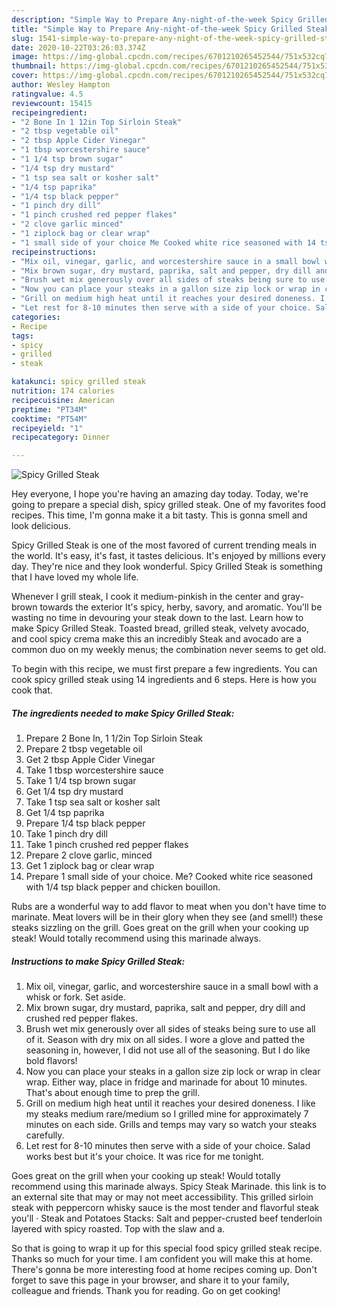 ```yaml
---
description: "Simple Way to Prepare Any-night-of-the-week Spicy Grilled Steak"
title: "Simple Way to Prepare Any-night-of-the-week Spicy Grilled Steak"
slug: 1541-simple-way-to-prepare-any-night-of-the-week-spicy-grilled-steak
date: 2020-10-22T03:26:03.374Z
image: https://img-global.cpcdn.com/recipes/6701210265452544/751x532cq70/spicy-grilled-steak-recipe-main-photo.jpg
thumbnail: https://img-global.cpcdn.com/recipes/6701210265452544/751x532cq70/spicy-grilled-steak-recipe-main-photo.jpg
cover: https://img-global.cpcdn.com/recipes/6701210265452544/751x532cq70/spicy-grilled-steak-recipe-main-photo.jpg
author: Wesley Hampton
ratingvalue: 4.5
reviewcount: 15415
recipeingredient:
- "2 Bone In 1 12in Top Sirloin Steak"
- "2 tbsp vegetable oil"
- "2 tbsp Apple Cider Vinegar"
- "1 tbsp worcestershire sauce"
- "1 1/4 tsp brown sugar"
- "1/4 tsp dry mustard"
- "1 tsp sea salt or kosher salt"
- "1/4 tsp paprika"
- "1/4 tsp black pepper"
- "1 pinch dry dill"
- "1 pinch crushed red pepper flakes"
- "2 clove garlic minced"
- "1 ziplock bag or clear wrap"
- "1 small side of your choice Me Cooked white rice seasoned with 14 tsp black pepper and chicken bouillon"
recipeinstructions:
- "Mix oil, vinegar, garlic, and worcestershire sauce in a small bowl with a whisk or fork. Set aside."
- "Mix brown sugar, dry mustard, paprika, salt and pepper, dry dill and crushed red pepper flakes."
- "Brush wet mix generously over all sides of steaks being sure to use all of it. Season with dry mix on all sides. I wore a glove and patted the seasoning in, however, I did not use all of the seasoning. But I do like bold flavors!"
- "Now you can place your steaks in a gallon size zip lock or wrap in clear wrap. Either way, place in fridge and marinade for about 10 minutes. That&#39;s about enough time to prep the grill."
- "Grill on medium high heat until it reaches your desired doneness. I like my steaks medium rare/medium so I grilled mine for approximately 7 minutes on each side. Grills and temps may vary so watch your steaks carefully."
- "Let rest for 8-10 minutes then serve with a side of your choice. Salad works best but it&#39;s your choice. It was rice for me tonight."
categories:
- Recipe
tags:
- spicy
- grilled
- steak

katakunci: spicy grilled steak 
nutrition: 174 calories
recipecuisine: American
preptime: "PT34M"
cooktime: "PT54M"
recipeyield: "1"
recipecategory: Dinner

---
```



![Spicy Grilled Steak](https://img-global.cpcdn.com/recipes/6701210265452544/751x532cq70/spicy-grilled-steak-recipe-main-photo.jpg)

Hey everyone, I hope you're having an amazing day today. Today, we're going to prepare a special dish, spicy grilled steak. One of my favorites food recipes. This time, I'm gonna make it a bit tasty. This is gonna smell and look delicious.

Spicy Grilled Steak is one of the most favored of current trending meals in the world. It's easy, it's fast, it tastes delicious. It's enjoyed by millions every day. They're nice and they look wonderful. Spicy Grilled Steak is something that I have loved my whole life.

Whenever I grill steak, I cook it medium-pinkish in the center and gray-brown towards the exterior It&#39;s spicy, herby, savory, and aromatic. You&#39;ll be wasting no time in devouring your steak down to the last. Learn how to make Spicy Grilled Steak. Toasted bread, grilled steak, velvety avocado, and cool spicy crema make this an incredibly Steak and avocado are a common duo on my weekly menus; the combination never seems to get old.


To begin with this recipe, we must first prepare a few ingredients. You can cook spicy grilled steak using 14 ingredients and 6 steps. Here is how you cook that.

<!--inarticleads1-->

##### The ingredients needed to make Spicy Grilled Steak:

1. Prepare 2 Bone In, 1 1/2in Top Sirloin Steak
1. Prepare 2 tbsp vegetable oil
1. Get 2 tbsp Apple Cider Vinegar
1. Take 1 tbsp worcestershire sauce
1. Take 1 1/4 tsp brown sugar
1. Get 1/4 tsp dry mustard
1. Take 1 tsp sea salt or kosher salt
1. Get 1/4 tsp paprika
1. Prepare 1/4 tsp black pepper
1. Take 1 pinch dry dill
1. Take 1 pinch crushed red pepper flakes
1. Prepare 2 clove garlic, minced
1. Get 1 ziplock bag or clear wrap
1. Prepare 1 small side of your choice. Me? Cooked white rice seasoned with 1/4 tsp black pepper and chicken bouillon.


Rubs are a wonderful way to add flavor to meat when you don&#39;t have time to marinate. Meat lovers will be in their glory when they see (and smell!) these steaks sizzling on the grill. Goes great on the grill when your cooking up steak! Would totally recommend using this marinade always. 

<!--inarticleads2-->

##### Instructions to make Spicy Grilled Steak:

1. Mix oil, vinegar, garlic, and worcestershire sauce in a small bowl with a whisk or fork. Set aside.
1. Mix brown sugar, dry mustard, paprika, salt and pepper, dry dill and crushed red pepper flakes.
1. Brush wet mix generously over all sides of steaks being sure to use all of it. Season with dry mix on all sides. I wore a glove and patted the seasoning in, however, I did not use all of the seasoning. But I do like bold flavors!
1. Now you can place your steaks in a gallon size zip lock or wrap in clear wrap. Either way, place in fridge and marinade for about 10 minutes. That&#39;s about enough time to prep the grill.
1. Grill on medium high heat until it reaches your desired doneness. I like my steaks medium rare/medium so I grilled mine for approximately 7 minutes on each side. Grills and temps may vary so watch your steaks carefully.
1. Let rest for 8-10 minutes then serve with a side of your choice. Salad works best but it&#39;s your choice. It was rice for me tonight.


Goes great on the grill when your cooking up steak! Would totally recommend using this marinade always. Spicy Steak Marinade. this link is to an external site that may or may not meet accessibility. This grilled sirloin steak with peppercorn whisky sauce is the most tender and flavorful steak you&#39;ll · Steak and Potatoes Stacks: Salt and pepper-crusted beef tenderloin layered with spicy roasted. Top with the slaw and a. 

So that is going to wrap it up for this special food spicy grilled steak recipe. Thanks so much for your time. I am confident you will make this at home. There's gonna be more interesting food at home recipes coming up. Don't forget to save this page in your browser, and share it to your family, colleague and friends. Thank you for reading. Go on get cooking!
